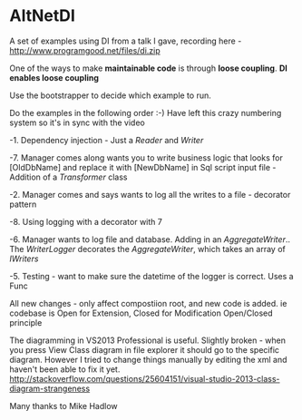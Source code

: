 AltNetDI
===========

A set of examples using DI from a talk I gave, recording here - http://www.programgood.net/files/di.zip

One of the ways to make **maintainable code** is through **loose coupling**.
**DI enables loose coupling**


Use the bootstrapper to decide which example to run. 

Do the examples in the following order :-)  Have left this crazy numbering system so it's in sync with the video

-1. Dependency injection - Just a *Reader* and *Writer*

-7. Manager comes along wants you to write business logic that looks for [OldDbName] and
replace it with [NewDbName] in Sql script input file - Addition of a *Transformer* class

-2. Manager comes and says wants to log all the writes to a file - decorator pattern

-8. Using logging with a decorator with 7


-6. Manager wants to log file and database.  Adding in an *AggregateWriter*.. The *WriterLogger* decorates the *AggregateWriter*, which takes an array of *IWriters*

-5. Testing - want to make sure the datetime of the logger is correct.  Uses a Func<T>



All new changes - only affect compostiion root, and new code is added.
ie codebase is Open for Extension, Closed for Modification
  Open/Closed principle

The diagramming in VS2013 Professional is useful.  Slightly broken - when you press View Class diagram in file explorer it should go to the specific diagram.  However I tried to 
change things manually by editing the xml and haven't been able to fix it yet.  http://stackoverflow.com/questions/25604151/visual-studio-2013-class-diagram-strangeness
  

Many thanks to Mike Hadlow
